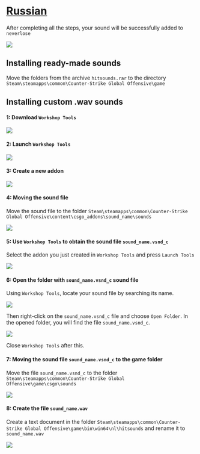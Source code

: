 # [Russian](../main/README.md)

After completing all the steps, your sound will be successfully added to `neverlose`

![](https://i.imgur.com/nHfrOjq.png)

## Installing ready-made sounds

Move the folders from the archive `hitsounds.rar` to the directory `Steam\steamapps\common\Counter-Strike Global Offensive\game`

## Installing custom .wav sounds

#### 1: Download `Workshop Tools`

![](https://i.imgur.com/WNHynuj.png)

#### 2: Launch `Workshop Tools`

![](https://i.imgur.com/h2t7kOr.png.png)

#### 3: Create a new addon

![](https://i.imgur.com/r4KHj0Y.png)

#### 4: Moving the sound file

Move the sound file to the folder `Steam\steamapps\common\Counter-Strike Global Offensive\content\csgo_addons\sound_name\sounds`

![](https://i.imgur.com/zbQ33Cx.png)

#### 5: Use `Workshop Tools` to obtain the sound file `sound_name.vsnd_c`

Select the addon you just created in `Workshop Tools` and press `Launch Tools`

![](https://i.imgur.com/euRZghz.png)

#### 6: Open the folder with `sound_name.vsnd_c` sound file

Using `Workshop Tools`, locate your sound file by searching its name.

![](https://i.imgur.com/mT5AWrg.png)

Then right-click on the `sound_name.vsnd_c` file and choose `Open Folder`. In the opened folder, you will find the file `sound_name.vsnd_c`.

![](https://i.imgur.com/l9OIhWJ.png)

Close `Workshop Tools` after this.

####  7: Moving the sound file `sound_name.vsnd_c` to the game folder

Move the file `sound_name.vsnd_c` to the folder `Steam\steamapps\common\Counter-Strike Global Offensive\game\csgo\sounds`

![](https://i.imgur.com/vppskLy.png)

#### 8: Create the file `sound_name.wav`

Create a text document in the folder `Steam\steamapps\common\Counter-Strike Global Offensive\game\bin\win64\nl\hitsounds` and rename it to `sound_name.wav`

![](https://i.imgur.com/C3wv41P.png)
